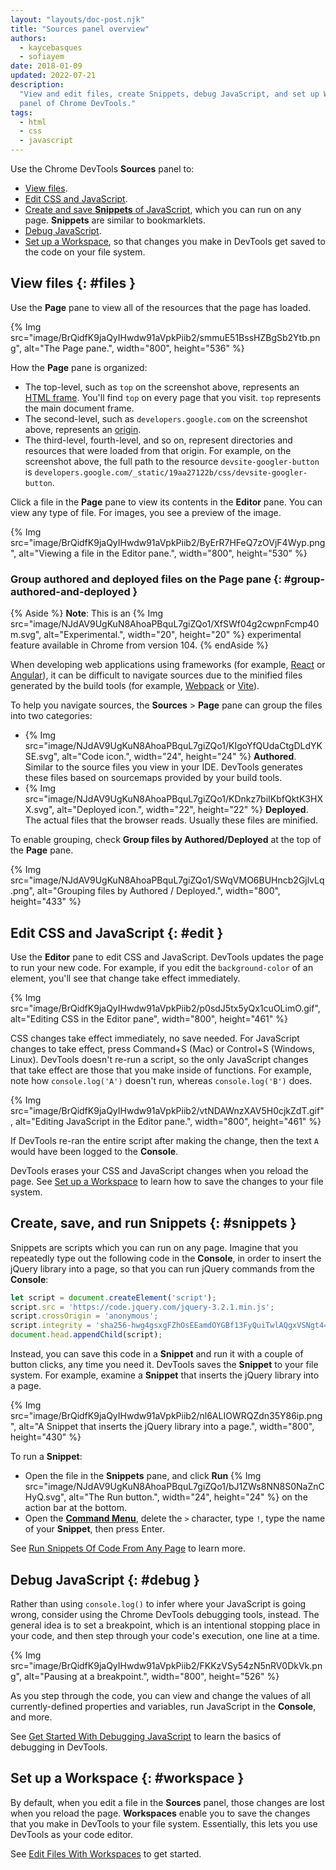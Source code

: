 ```yaml
---
layout: "layouts/doc-post.njk"
title: "Sources panel overview"
authors:
  - kaycebasques
  - sofiayem
date: 2018-01-09
updated: 2022-07-21
description:
  "View and edit files, create Snippets, debug JavaScript, and set up Workspaces in the Sources
  panel of Chrome DevTools."
tags:
  - html
  - css
  - javascript
---
```


Use the Chrome DevTools **Sources** panel to:

- [View files][1].
- [Edit CSS and JavaScript][2].
- [Create and save **Snippets** of JavaScript][3], which you can run on any page. **Snippets** are
  similar to bookmarklets.
- [Debug JavaScript][4].
- [Set up a Workspace][5], so that changes you make in DevTools get saved to the code on your file
  system.

## View files {: #files }

Use the **Page** pane to view all of the resources that the page has loaded.

{% Img src="image/BrQidfK9jaQyIHwdw91aVpkPiib2/smmuE51BssHZBgSb2Ytb.png", alt="The Page pane.", width="800", height="536" %}

How the **Page** pane is organized:

- The top-level, such as `top` on the screenshot above, represents an [HTML frame][6]. You'll find `top` on
  every page that you visit. `top` represents the main document frame.
- The second-level, such as `developers.google.com` on the screenshot above, represents an [origin][7].
- The third-level, fourth-level, and so on, represent directories and resources that were loaded
  from that origin. For example, on the screenshot above, the full path to the resource 
  `devsite-googler-button` is `developers.google.com/_static/19aa27122b/css/devsite-googler-button`.

Click a file in the **Page** pane to view its contents in the **Editor** pane. You can view any type
of file. For images, you see a preview of the image.

{% Img src="image/BrQidfK9jaQyIHwdw91aVpkPiib2/ByErR7HFeQ7zOVjF4Wyp.png", alt="Viewing a file in the Editor pane.", width="800", height="530" %}

### Group authored and deployed files on the Page pane {: #group-authored-and-deployed }

{% Aside %}
**Note**: This is an {% Img src="image/NJdAV9UgKuN8AhoaPBquL7giZQo1/XfSWf04g2cwpnFcmp40m.svg", alt="Experimental.", width="20", height="20" %} experimental feature available in Chrome from version 104.
{% endAside %}

When developing web applications using frameworks (for example, [React](https://reactjs.org/) or [Angular](https://angular.io/)), it can be difficult to navigate sources due to the minified files generated by the build tools (for example, [Webpack](https://webpack.js.org/) or [Vite](https://vitejs.dev/)).

To help you navigate sources, the **Sources** > **Page** pane can group the files into two categories:

- {% Img src="image/NJdAV9UgKuN8AhoaPBquL7giZQo1/KIgoYfQUdaCtgDLdYKSE.svg", alt="Code icon.", width="24", height="24" %} **Authored**. Similar to the source files you view in your IDE. DevTools generates these files based on sourcemaps provided by your build tools.
- {% Img src="image/NJdAV9UgKuN8AhoaPBquL7giZQo1/KDnkz7biIKbfQktK3HXX.svg", alt="Deployed icon.", width="22", height="22" %} **Deployed**. The actual files that the browser reads. Usually these files are minified.

To enable grouping, check **Group files by Authored/Deployed** at the top of the **Page** pane.

{% Img src="image/NJdAV9UgKuN8AhoaPBquL7giZQo1/SWqVMO6BUHncb2GjlvLq.png", alt="Grouping files by Authored / Deployed.", width="800", height="433" %}

## Edit CSS and JavaScript {: #edit }

Use the **Editor** pane to edit CSS and JavaScript. DevTools updates the page to run your new code.
For example, if you edit the `background-color` of an element, you'll see that change take effect
immediately.

{% Img src="image/BrQidfK9jaQyIHwdw91aVpkPiib2/p0sdJ5tx5yQx1cuOLimO.gif", alt="Editing CSS in the Editor pane", width="800", height="461" %}

CSS changes take effect immediately, no save needed. For JavaScript changes to take effect, press
Command+S (Mac) or Control+S (Windows, Linux). DevTools doesn't re-run a script, so the only
JavaScript changes that take effect are those that you make inside of functions. For example, note
 how `console.log('A')` doesn't run, whereas `console.log('B')` does.

{% Img src="image/BrQidfK9jaQyIHwdw91aVpkPiib2/vtNDAWnzXAV5H0cjkZdT.gif", alt="Editing JavaScript in the Editor pane.", width="800", height="461" %}

If DevTools re-ran the entire script after making the change, then the text `A` would have been logged to the
**Console**.

DevTools erases your CSS and JavaScript changes when you reload the page. See [Set up a
Workspace][8] to learn how to save the changes to your file system.

## Create, save, and run Snippets {: #snippets }

Snippets are scripts which you can run on any page. Imagine that you repeatedly type out the
following code in the **Console**, in order to insert the jQuery library into a page, so that you
can run jQuery commands from the **Console**:

```js
let script = document.createElement('script');
script.src = 'https://code.jquery.com/jquery-3.2.1.min.js';
script.crossOrigin = 'anonymous';
script.integrity = 'sha256-hwg4gsxgFZhOsEEamdOYGBf13FyQuiTwlAQgxVSNgt4=';
document.head.appendChild(script);
```

Instead, you can save this code in a **Snippet** and run it with a couple of button clicks, any time
you need it. DevTools saves the **Snippet** to your file system. For example, examine a **Snippet**
that inserts the jQuery library into a page.

{% Img src="image/BrQidfK9jaQyIHwdw91aVpkPiib2/nl6ALIOWRQZdn35Y86ip.png", alt="A Snippet that inserts the jQuery library into a page.", width="800", height="430" %}

To run a **Snippet**:

- Open the file in the **Snippets** pane, and click **Run** {% Img src="image/NJdAV9UgKuN8AhoaPBquL7giZQo1/bJ1ZWs8NN8S0NaZnCHyQ.svg", alt="The Run button.", width="24", height="24" %} on the action bar at the bottom.
- Open the [**Command Menu**][9], delete the `>` character, type `!`, type the name of your
  **Snippet**, then press Enter.

See [Run Snippets Of Code From Any Page][10] to learn more.

## Debug JavaScript {: #debug }

Rather than using `console.log()` to infer where your JavaScript is going wrong, consider using the
Chrome DevTools debugging tools, instead. The general idea is to set a breakpoint, which is an
intentional stopping place in your code, and then step through your code's execution, one line at a
time.

{% Img src="image/BrQidfK9jaQyIHwdw91aVpkPiib2/FKKzVSy54zN5nRV0DkVk.png", alt="Pausing at a breakpoint.", width="800", height="526" %}

As you step through the code, you can view and change the values of all currently-defined
properties and variables, run JavaScript in the **Console**, and more.

See [Get Started With Debugging JavaScript][11] to learn the basics of debugging in DevTools.

## Set up a Workspace {: #workspace }

By default, when you edit a file in the **Sources** panel, those changes are lost when you reload
the page. **Workspaces** enable you to save the changes that you make in DevTools to your file
system. Essentially, this lets you use DevTools as your code editor.

See [Edit Files With Workspaces][12] to get started.

[1]: #files
[2]: #edit
[3]: #snippets
[4]: #debug
[5]: #workspace
[6]: https://www.w3.org/TR/html401/present/frames.html
[7]: https://html.spec.whatwg.org/multipage/origin.html#origin
[8]: #workspace
[9]: /docs/devtools/command-menu/
[10]: /docs/devtools/javascript/snippets
[11]: /docs/devtools/javascript
[12]: /docs/devtools/workspaces
